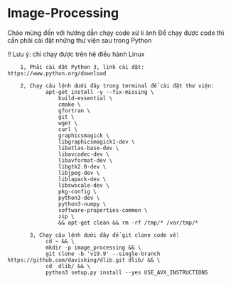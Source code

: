 # Image-Processing
Chào mừng đến với hướng dẫn chạy code xử lí ảnh 
Để chạy được code thì cần phải cài đặt những thư viện sau trong Python 

!! Lưu ý: chỉ chạy được trên hệ điều hành Linux

        1, Phải cài đặt Python 3, link cài đặt: https://www.python.org/download

        2, Chạy câu lệnh dưới đây trong terminal để cài đặt thư viện: 
                apt-get install -y --fix-missing \
                    build-essential \
                    cmake \
                    gfortran \
                    git \
                    wget \
                    curl \
                    graphicsmagick \
                    libgraphicsmagick1-dev \
                    libatlas-base-dev \
                    libavcodec-dev \
                    libavformat-dev \
                    libgtk2.0-dev \
                    libjpeg-dev \
                    liblapack-dev \
                    libswscale-dev \
                    pkg-config \
                    python3-dev \
                    python3-numpy \
                    software-properties-common \
                    zip \
                    && apt-get clean && rm -rf /tmp/* /var/tmp/*
    
           3, Chạy câu lệnh dưới đây để git clone code về:
                cd ~ && \
                mkdir -p image_processing && \
                git clone -b 'v19.9' --single-branch https://github.com/davisking/dlib.git dlib/ && \
                cd  dlib/ && \
                python3 setup.py install --yes USE_AVX_INSTRUCTIONS
